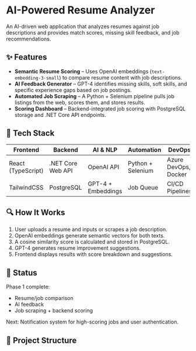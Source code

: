 # AI-Powered Resume Analyzer

An AI-driven web application that analyzes resumes against job descriptions and provides match scores, missing skill feedback, and job recommendations.

## ✨ Features

- **Semantic Resume Scoring** – Uses OpenAI embeddings (`text-embedding-3-small`) to compare resume content with job descriptions.
- **AI Feedback Generator** – GPT-4 identifies missing skills, soft skills, and specific experience gaps based on job postings.
- **Automated Job Scraping** – A Python + Selenium pipeline pulls job listings from the web, scores them, and stores results.
- **Scoring Dashboard** – Backend-integrated job scoring with PostgreSQL storage and .NET Core API endpoints.

## 🧰 Tech Stack

| Frontend | Backend | AI & NLP | Automation | DevOps |
|----------|---------|----------|------------|--------|
| React (TypeScript) | .NET Core Web API | OpenAI API | Python + Selenium | Azure DevOps, Docker |
| TailwindCSS | PostgreSQL | GPT-4 + Embeddings | Job Queue | CI/CD Pipelines |

## 🔍 How It Works

1. User uploads a resume and inputs or scrapes a job description.
2. OpenAI embeddings generate semantic vectors for both texts.
3. A cosine similarity score is calculated and stored in PostgreSQL.
4. GPT-4 generates resume improvement suggestions.
5. Frontend displays results with score breakdown and suggestions.

## 🚀 Status

Phase 1 complete:  
- Resume/job comparison  
- AI feedback  
- Job scraping + backend scoring  

Next: Notification system for high-scoring jobs and user authentication.

## 📂 Project Structure

